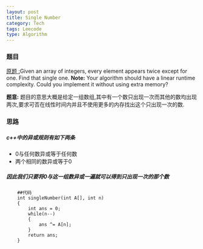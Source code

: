 ```yaml
---
layout: post
title: Single Number
category: Tech
tags: Leecode
type: Algorithm
---
```


### 题目
[原题 :](//oj.leetcode.com/problems/single-number/)Given an array of integers, every element appears twice except for one. Find that single one.
<b>Note:</b>
Your algorithm should have a linear runtime complexity. Could you implement it without using extra memory?

<b>题意:</b> 题目的意思大概是给定一组数组,其中有一个数只出现一次而其他的数均出现两次,要求可否在线性时间内并且不使用更多的内存找出这个只出现一次的数.

### 思路
##### c++中的异或规则有如下两条
+ 0与任何数异或等于任何数
+ 两个相同的数异或等于0

##### 因此我们只要将0与这一组数异或一遍就可以得到只出现一次的那个数
		##代码
		int singleNumber(int A[], int n) 
		{
			int ans = 0;
			while(n--)
			{
				ans ^= A[n];
			}
			return ans;
		}